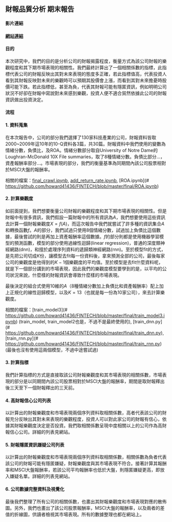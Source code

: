 ## 財報品質分析 期末報告

#### 影片連結

#### [網站連結](#https://hackmd.io/Fd5kzJiEQKKenUZw_GKUeQ?view)
#### 目的

本次研究中，我們的目的是分析公司的財報揭露程度，衡量方式為該公司財報的樂觀程度和其下期市場表現的相關性。我們最終計算出了一個相關係數的指標，此指標代表公司的財報反映出其對未來表現的態度多正確，若此指標值高，代表投資人看到其財報反映對未來的樂觀時可以預期其股價會上漲，而看到其對未來擔憂時股價可能下跌。若此指標低，甚至為負，代表其財報可能有隱匿資訊，例如明明公司狀況不好卻在財報中寫說對未來感到樂觀，投資人便不適合貿然依據此公司的財報資訊做出投資決定。

#### 流程

#### 1. 資料蒐集

在本次報告中，公司的部分我們選擇了130家科技產業的公司，財報資料皆取2000~2009年這10年的10-Q資料各3篇，共30篇。財報資料中我們使用的變數為情緒分數，負債比，及ROA。情緒分數部分取自University of Notre Dame的Loughran-McDonald 10X File summaries，取了8種情緒分數。負債比部分…，資產報酬率部分…。市場表現的部分，我們的衡量基準為同期間內該公司股票相對於MSCI大盤的報酬率。

相關的檔案：[final_crawl.ipynb](#https://github.com/howard41436/FINTECH/blob/master/final/final_crawl.ipynb), [add_return_rate.ipynb](#https://github.com/howard41436/FINTECH/blob/master/final/add_return_rate.ipynb), [ROA.ipynb](# https://github.com/howard41436/FINTECH/blob/master/final/ROA.ipynb)

#### 2. 計算樂觀度

如前面提到，我們想要衡量公司財報的樂觀程度和其下期市場表現的相關性。但是財報中有很多資訊，我們假設一篇財報中的所有資訊為$A$，我們想要使用這些資訊去計算一個財報樂觀度$X=f(A)$，而這次報告中我們就嘗試了許多種的資訊集合$A$和轉換函數$f$。$A$的部分，我們試過只使用8個情緒分數，試過加上負債比這個數據，最後嘗試的則是再加上資產報酬率這個數據。$f$的部分則都是使用機器學習模型的預測函數，模型的部分使用過線性迴歸(linear regression)，普通的深度類神經網路(dnn)，和擅於處理序列資料的遞歸類神經網路(rnn)。至於模型fit的方式，是先把公司切成$K$份，讓模型去fit每一份資料後，拿來預測全部的公司，最後每家公司的樂觀度是他得到的$K-1$個樂觀度的平均值。至於模型是去fit什麼資料呢，就是下一個部分講到的市場表現，因此我們的樂觀度模型要學到的是，以平均的公司狀況來說，什麼樣的財報資訊會導致什麼樣的市場表現。

最後決定的組合式使用10維的$A$（8種情緒分數加上負債比和資產報酬率）配上加上正規化的線性迴歸模型，以及$K=13$（也就是每一份為10家公司），來去計算樂觀度。

相關的檔案：[train_model3](# https://github.com/howard41436/FINTECH/blob/master/final/train_model3.ipynb) (train_model, train_model2也是，不過不是最終使用的), [train_dnn.py](# https://github.com/howard41436/FINTECH/blob/master/final/train_dnn.py), [train_rnn.py](# https://github.com/howard41436/FINTECH/blob/master/final/train_rnn.py) (最後也沒有使用這兩個模型，不過中途嘗試過)

#### 3. 計算指標

我們計算指標的方式是直接取該公司財報樂觀度和其市場表現的相關係數，市場表現的部分是以同期間內該公司股票相對於MSCI大盤的報酬率，期間是取財報釋出後三天至下一個財報釋出的三天前。

#### 4. 高財報信心公司列表

以計算出的財報樂觀度和市場表現兩個序列資料取相關係數，高者代表該公司的財報充分反映出其對未來表現的樂觀程度，投資人可以對此家公司的財報有信心，依據其財報樂觀度決定是否投資。我們取相關係數呈現中度相關以上的公司作為高財報信心公司。詳細的列表見網站。

#### 5. 財報隱匿資訊嫌疑公司列表

以計算出的財報樂觀度和市場表現兩個序列資料取相關係數，相關係數為負者代表該公司的財報可能有隱匿嫌疑，財報樂觀度與其市場表現不符合。接著計算其報酬率和MSCI大盤報酬率，若該公司平均報酬率也低於大盤，則隱匿嫌疑更高，即放入嫌疑名單。詳細的列表見網站。

#### 6. 公司數據完整資料及視覺化

最後我們整理了所有公司的相關係數，也畫出其財報樂觀度和市場表現對應的散佈圖。另外，我們也畫出了該公司股票報酬率，MSCI大盤的報酬率，以及兩者的差值的折線圖，供讀者檢視其市場表現。所有的數據整理也都在網站上。